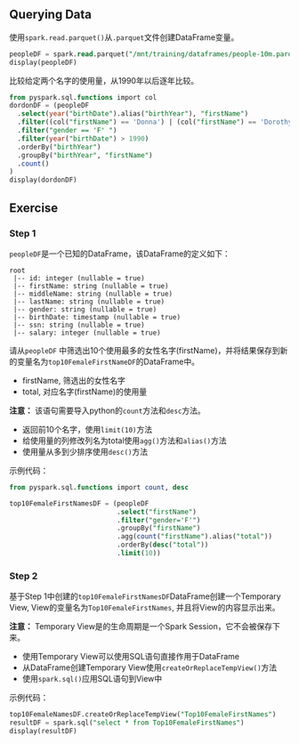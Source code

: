 ## Querying Data

使用`spark.read.parquet()`从`.parquet`文件创建DataFrame变量。

```sql
peopleDF = spark.read.parquet("/mnt/training/dataframes/people-10m.parquet")
display(peopleDF)
```


比较给定两个名字的使用量，从1990年以后逐年比较。

```sql
from pyspark.sql.functions import col
dordonDF = (peopleDF 
  .select(year("birthDate").alias("birthYear"), "firstName") 
  .filter((col("firstName") == 'Donna') | (col("firstName") == 'Dorothy')) 
  .filter("gender == 'F' ") 
  .filter(year("birthDate") > 1990) 
  .orderBy("birthYear") 
  .groupBy("birthYear", "firstName") 
  .count()
)
display(dordonDF)
```


## Exercise

### Step 1

`peopleDF`是一个已知的DataFrame，该DataFrame的定义如下：

```
root
 |-- id: integer (nullable = true)
 |-- firstName: string (nullable = true)
 |-- middleName: string (nullable = true)
 |-- lastName: string (nullable = true)
 |-- gender: string (nullable = true)
 |-- birthDate: timestamp (nullable = true)
 |-- ssn: string (nullable = true)
 |-- salary: integer (nullable = true)
```

请从`peopleDF` 中筛选出10个使用最多的女性名字(firstName)，并将结果保存到新的变量名为`top10FemaleFirstNameDF`的DataFrame中。

- firstName, 筛选出的女性名字
- total, 对应名字(firstName)的使用量

**注意：** 该语句需要导入python的`count`方法和`desc`方法。

- 返回前10个名字，使用`limit(10)`方法
- 给使用量的列修改列名为total使用`agg()`方法和`alias()`方法
- 使用量从多到少排序使用`desc()`方法

示例代码：

```sql
from pyspark.sql.functions import count, desc

top10FemaleFirstNamesDF = (peopleDF
                           .select("firstName")
                           .filter("gender='F'")
                           .groupBy("firstName")
                           .agg(count("firstName").alias("total"))
                           .orderBy(desc("total"))
                           .limit(10))
```

### Step 2

基于Step 1中创建的`top10FemaleFirstNamesDF`DataFrame创建一个Temporary View, View的变量名为`Top10FemaleFirstNames`, 并且将View的内容显示出来。

**注意：** Temporary View是的生命周期是一个Spark Session，它不会被保存下来。

- 使用Temporary View可以使用SQL语句直接作用于DataFrame
- 从DataFrame创建Temporary View使用`createOrReplaceTempView()`方法
- 使用`spark.sql()`应用SQL语句到View中

示例代码：

```sql
top10FemaleNamesDF.createOrReplaceTempView("Top10FemaleFirstNames")
resultDF = spark.sql("select * from Top10FemaleFirstNames")
display(resultDF)
```

